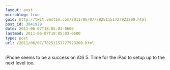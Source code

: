 ```yaml
---
layout: post
microblog: true
guid: http://twit.vmstan.com/2011/06/07/78251151727923200.html
post_id: 3041929
date: 2011-06-07T18:05:03-0600
lastmod: 2011-06-07T18:05:03-0600
type: post
url: /2011/06/07/78251151727923200.html
---
```

iPhone seems to be a success on iOS 5. Time for the iPad to setup up to the next level too.
